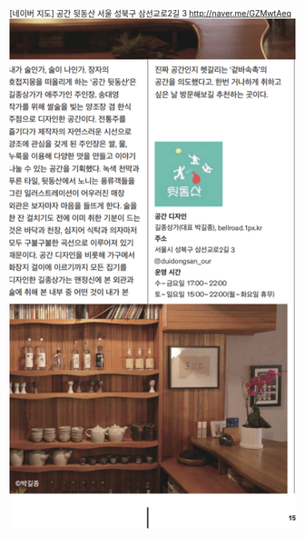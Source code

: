 [네이버 지도]
공간 뒷동산
서울 성북구 삼선교로2길 3
http://naver.me/GZMwtAeq
![](Assets/EE6736E4-E18F-46A1-A1E9-1FF5C298F0D3.png)